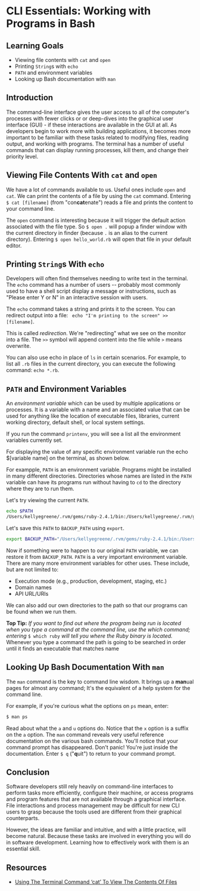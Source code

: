 # CLI Essentials: Working with Programs in Bash

## Learning Goals

* Viewing file contents with `cat` and `open`
* Printing `String`s with `echo`
* `PATH` and environment variables
* Looking up Bash documentation with `man`

## Introduction

The command-line interface gives the user access to all of the computer's
processes with fewer clicks or or deep-dives into the graphical user interface
(GUI) - if these interactions are available in the GUI at all. As developers
begin to work more with building applications, it becomes more important to be
familiar with these tasks related to modifying files, reading output, and
working with programs. The terminal has a number of useful commands that can
display running processes, kill them, and change their priority level. 

## Viewing File Contents With `cat` and `open`

We have a lot of commands available to us. Useful ones include `open` and `cat`.
We can print the contents of a file by using the `cat` command. Entering `$ cat
[filename]` (from "con**cat**enate") reads a file and prints the content to your
command line.

The `open` command is interesting because it will trigger the default action
associated with the file type. So `$ open .` will popup a finder window with the
current directory in finder (because `.` is an alias to the current directory).
Entering `$ open hello_world.rb` will open that file in your default editor.

## Printing `String`s With `echo`

Developers will often find themselves needing to write text in the terminal. The
`echo` command has a number of users -- probably most commonly used to have a
shell script display a message or instructions, such as "Please enter Y or N" in
an interactive session with users.

The `echo` command takes a string and prints it to the screen. You can redirect
output into a file: ``` echo "I'm printing to the screen" >> [filename]```.

This is called _redirection_. We're "redirecting" what we see on the monitor
into a file. The `>>` symbol will append content into the file while `>` means
overwrite.

You can also use echo in place of `ls` in certain scenarios. For example, to
list all `.rb` files in the current directory, you can execute the following
command: `echo *.rb`.

## `PATH` and Environment Variables

An _environment variable_ which can be used by multiple applications or
processes. It is a variable with a name and an associated value that can be used
for anything like the location of executable files, libraries, current working
directory, default shell, or local system settings.

If you run the command `printenv`, you will see a list all the environment
variables currently set.

For displaying the value of any specific environment variable run the echo
$[variable name] on the terminal, as shown below.

For exampple, `PATH` is an environment variable. Programs might be installed in
many different directories. Directories whose names are listed in the `PATH`
variable can have its programs run without having to `cd` to the directory where
they are to run them.

Let's try viewing the current `PATH`.

```bash
echo $PATH
/Users/kellyegreene/.rvm/gems/ruby-2.4.1/bin:/Users/kellyegreene/.rvm/gems/ruby-2.4.1@global/bin:/Users/kellyegreene/.rvm/rubies/ruby-2.4.1/bin:/Users/kellyegreene/.nvm/versions/node/v8.9.4/bin:/Applications/Postgres.app/Contents/Versions/9.4/bin:/usr/local/share/npm/lib/node_modules/grunt-cli/bin:/usr/local:/usr/local/bin:/usr/local/sbin:/usr/bin:/usr/local/bin:/usr/local/bin:/usr/bin:/bin:/usr/sbin:/sbin:/Users/kellyegreene/Library/Android/sdk/tools:/Users/kellyegreene/Library/Android/sdk/platform-tools:/Users/kellyegreene/Library/Android/sdk/tools:/Users/kellyegreene/Library/Android/sdk/platform-tools:/Users/kellyegreene/.rvm/bin
```

Let's save this `PATH` to `BACKUP_PATH` using `export`.

```bash
export BACKUP_PATH="/Users/kellyegreene/.rvm/gems/ruby-2.4.1/bin:/Users/kellyegreene/.rvm/gems/ruby-2.4.1@global/bin:/Users/kellyegreene/.rvm/rubies/ruby-2.4.1/bin:/Users/kellyegreene/.nvm/versions/node/v8.9.4/bin:/Applications/Postgres.app/Contents/Versions/9.4/bin:/usr/local/share/npm/lib/node_modules/grunt-cli/bin:/usr/local:/usr/local/bin:/usr/local/sbin:/usr/bin:/usr/local/bin:/usr/local/bin:/usr/bin:/bin:/usr/sbin:/sbin:/Users/kellyegreene/Library/Android/sdk/tools:/Users/kellyegreene/Library/Android/sdk/platform-tools:/Users/kellyegreene/Library/Android/sdk/tools:/Users/kellyegreene/Library/Android/sdk/platform-tools:/Users/kellyegreene/.rvm/bin"
```

Now if something were to happen to our original `PATH` variable, we can restore
it from `BACKUP_PATH`. `PATH` is a very important environment variable.
There are many more environment variables for other uses. These include, but are
not limited to:

* Execution mode (e.g., production, development, staging, etc.)
* Domain names
* API URL/URIs

We can also add our own directories to the path so that our programs can be found
when we run them.

**Top Tip:** *If you want to find out where the program being run is located
when you type a command at the command line, use the which command; entering* `$
which ruby` *will tell you where the Ruby binary is located.* Whenever you type
a command the path is going to be searched in order until it finds an executable
that matches name

## Looking Up Bash Documentation With `man`

The `man` command is the key to command line wisdom. It brings up a  **man**ual
pages for almost any command; It's the equivalent of a help system for the
command line.

For example, if you're curious what the options on `ps` mean, enter:

```bash
$ man ps
```

Read about what the `a` and `u` options do. Notice that the `x` option is a
suffix on the `a` option. The `man` command reveals very useful
reference documentation on the various bash commands. You'll notice that your
command prompt has disappeared. Don't panic! You're just inside the
documentation. Enter `$ q` ("**q**uit") to return to your command prompt.

## Conclusion

Software developers still rely heavily on command-line interfaces to perform
tasks more efficiently, configure their machine, or access programs and program
features that are not available through a graphical interface. File interactions
and process management may be difficult for new CLI users to grasp because the
tools used are different from their graphical counterparts.

However, the ideas are familiar and intuitive, and with a little practice, will
become natural. Because these tasks are involved in everything you will do in
software development. Learning how to effectively work with them is an essential
skill.

## Resources

* [Using The Terminal Command ‘cat’ To View The Contents Of Files](http://www.mactricksandtips.com/2012/07/using-the-terminal-command-cat-to-view-the-contents-of-files.html)
